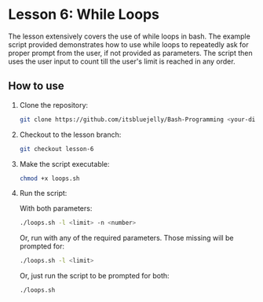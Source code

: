 # Lesson 6: While Loops

The lesson extensively covers the use of while loops in bash. The example script provided demonstrates how to use while loops to repeatedly ask for proper prompt from the user, if not provided as parameters. The script then uses the user input to count till the user's limit is reached in any order.

## How to use

1. Clone the repository:

   ```bash
   git clone https://github.com/itsbluejelly/Bash-Programming <your-directory>
   ```

2. Checkout to the lesson branch:

   ```bash
   git checkout lesson-6
   ```

3. Make the script executable:

   ```bash
   chmod +x loops.sh
   ```

4. Run the script:

    With both parameters:

    ```bash
    ./loops.sh -l <limit> -n <number>
    ```

    Or, run with any of the required parameters. Those missing will be prompted for:

    ```bash
    ./loops.sh -l <limit>
    ```

    Or, just run the script to be prompted for both:

    ```bash
    ./loops.sh
    ```
